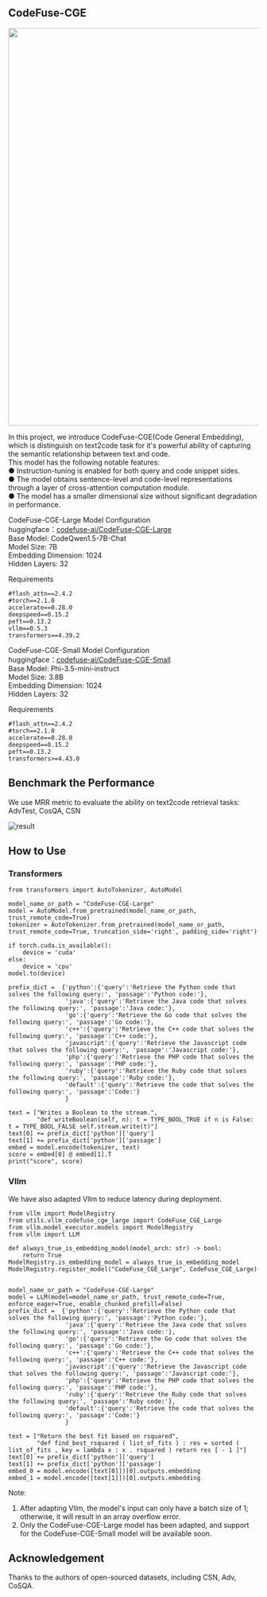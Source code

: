 ## CodeFuse-CGE
<p align="center">
    <img src="https://modelscope.cn/api/v1/models/codefuse-ai/CodeFuse-QWen-14B/repo?Revision=master&FilePath=LOGO.jpg&View=true" width="800"/>
<p>

In this project, we introduce CodeFuse-CGE(Code General Embedding), which is distinguish on text2code task for it's powerful ability of capturing the semantic relationship between text and code.  
This model has the following notable features:  
● Instruction-tuning is enabled for both query and code snippet sides.  
● The model obtains sentence-level and code-level representations through a layer of cross-attention computation module.   
● The model has a smaller dimensional size without significant degradation in performance.

CodeFuse-CGE-Large Model Configuration  
huggingface：[codefuse-ai/CodeFuse-CGE-Large](https://huggingface.co/codefuse-ai/CodeFuse-CGE-Large)   
Base Model: CodeQwen1.5-7B-Chat  
Model Size: 7B  
Embedding Dimension: 1024  
Hidden Layers: 32  

Requirements  
```
#flash_attn==2.4.2
#torch==2.1.0
accelerate==0.28.0
deepspeed==0.15.2
peft==0.13.2
vllm==0.5.3
transformers==4.39.2 
```


CodeFuse-CGE-Small Model Configuration  
huggingface：[codefuse-ai/CodeFuse-CGE-Small](https://huggingface.co/codefuse-ai/CodeFuse-CGE-Small)    
Base Model: Phi-3.5-mini-instruct  
Model Size: 3.8B  
Embedding Dimension: 1024  
Hidden Layers: 32  

Requirements  
```
#flash_attn==2.4.2
#torch==2.1.0
accelerate==0.28.0
deepspeed==0.15.2
peft==0.13.2
transformers>=4.43.0
```


## Benchmark the Performance
We use MRR metric to evaluate the ability on text2code retrieval tasks: AdvTest, CosQA, CSN  

![result](./resources/result.png)

## How to Use
### Transformers
```
from transformers import AutoTokenizer, AutoModel

model_name_or_path = "CodeFuse-CGE-Large"
model = AutoModel.from_pretrained(model_name_or_path, trust_remote_code=True)
tokenizer = AutoTokenizer.from_pretrained(model_name_or_path, trust_remote_code=True, truncation_side='right', padding_side='right')

if torch.cuda.is_available():
    device = 'cuda'
else:
    device = 'cpu'
model.to(device)

prefix_dict =  {'python':{'query':'Retrieve the Python code that solves the following query:', 'passage':'Python code:'},
                'java':{'query':'Retrieve the Java code that solves the following query:', 'passage':'Java code:'},
                'go':{'query':'Retrieve the Go code that solves the following query:', 'passage':'Go code:'},
                'c++':{'query':'Retrieve the C++ code that solves the following query:', 'passage':'C++ code:'},
                'javascript':{'query':'Retrieve the Javascript code that solves the following query:', 'passage':'Javascript code:'},
                'php':{'query':'Retrieve the PHP code that solves the following query:', 'passage':'PHP code:'},
                'ruby':{'query':'Retrieve the Ruby code that solves the following query:', 'passage':'Ruby code:'},
                'default':{'query':'Retrieve the code that solves the following query:', 'passage':'Code:'}
                }

text = ["Writes a Boolean to the stream.",
        "def writeBoolean(self, n): t = TYPE_BOOL_TRUE if n is False: t = TYPE_BOOL_FALSE self.stream.write(t)"]
text[0] += prefix_dict['python']['query']
text[1] += prefix_dict['python']['passage']
embed = model.encode(tokenizer, text)
score = embed[0] @ embed[1].T
print("score", score)
```

### Vllm
We have also adapted Vllm to reduce latency during deployment.
```
from vllm import ModelRegistry
from utils.vllm_codefuse_cge_large import CodeFuse_CGE_Large
from vllm.model_executor.models import ModelRegistry
from vllm import LLM

def always_true_is_embedding_model(model_arch: str) -> bool:
    return True
ModelRegistry.is_embedding_model = always_true_is_embedding_model
ModelRegistry.register_model("CodeFuse_CGE_Large", CodeFuse_CGE_Large)


model_name_or_path = "CodeFuse-CGE-Large"
model = LLM(model=model_name_or_path, trust_remote_code=True, enforce_eager=True, enable_chunked_prefill=False)
prefix_dict =  {'python':{'query':'Retrieve the Python code that solves the following query:', 'passage':'Python code:'},
                'java':{'query':'Retrieve the Java code that solves the following query:', 'passage':'Java code:'},
                'go':{'query':'Retrieve the Go code that solves the following query:', 'passage':'Go code:'},
                'c++':{'query':'Retrieve the C++ code that solves the following query:', 'passage':'C++ code:'},
                'javascript':{'query':'Retrieve the Javascript code that solves the following query:', 'passage':'Javascript code:'},
                'php':{'query':'Retrieve the PHP code that solves the following query:', 'passage':'PHP code:'},
                'ruby':{'query':'Retrieve the Ruby code that solves the following query:', 'passage':'Ruby code:'},
                'default':{'query':'Retrieve the code that solves the following query:', 'passage':'Code:'}
                }

text = ["Return the best fit based on rsquared",
        "def find_best_rsquared ( list_of_fits ) : res = sorted ( list_of_fits , key = lambda x : x . rsquared ) return res [ - 1 ]"]
text[0] += prefix_dict['python']['query']
text[1] += prefix_dict['python']['passage']
embed_0 = model.encode([text[0]])[0].outputs.embedding
embed_1 = model.encode([text[1]])[0].outputs.embedding
```
Note:  
1. After adapting Vllm, the model's input can only have a batch size of 1; otherwise, it will result in an array overflow error.  
2. Only the CodeFuse-CGE-Large model has been adapted, and support for the CodeFuse-CGE-Small model will be available soon.



## Acknowledgement
Thanks to the authors of open-sourced datasets, including CSN, Adv, CoSQA.

